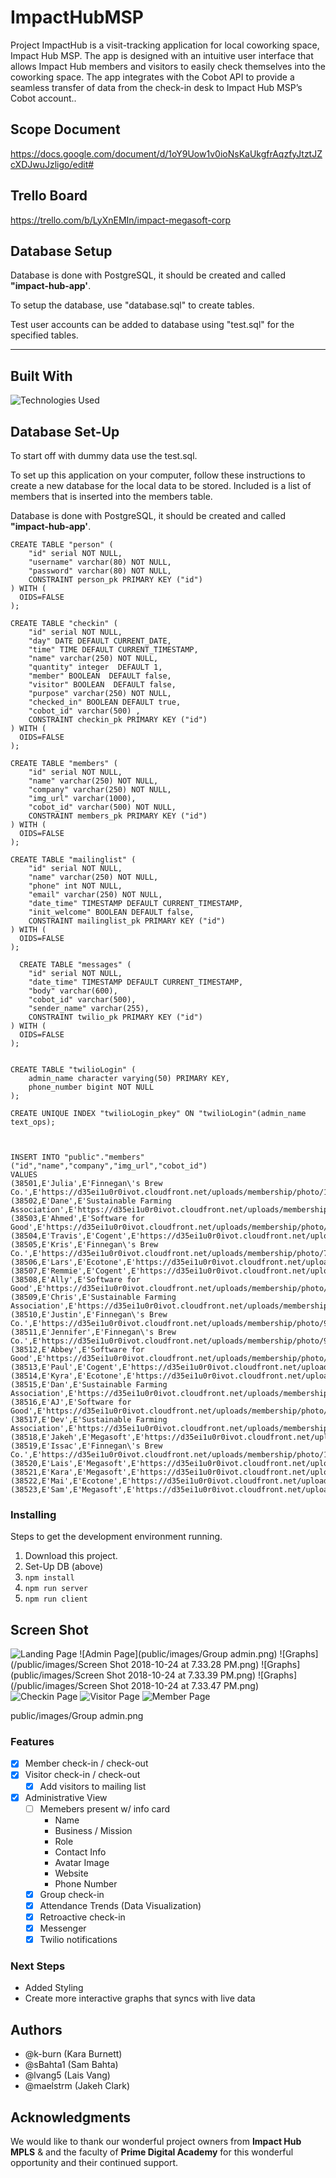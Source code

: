 # ImpactHubMSP
Project ImpactHub is a visit-tracking application for local coworking space, Impact Hub MSP. The app is designed with an intuitive user interface that allows Impact Hub members and visitors to easily check themselves into the coworking space.  The app integrates with the Cobot API to provide a seamless transfer of data from the check-in desk to Impact Hub MSP’s Cobot account..

## Scope Document
https://docs.google.com/document/d/1oY9Uow1v0ioNsKaUkgfrAqzfyJtztJZcXDJwuJzligo/edit#

## Trello Board
https://trello.com/b/LyXnEMIn/impact-megasoft-corp

## Database Setup
Database is done with PostgreSQL, it should be created and called **"impact-hub-app'**.

To setup the database, use "database.sql" to create tables.

Test user accounts can be added to database using "test.sql" for the specified tables.

---

## Built With

![Technologies Used](public/images/Tech.png)

## Database Set-Up

To start off with dummy data use the test.sql.
 

To set up this application on your computer, follow these instructions to create a new database for the local data to be stored. Included is a list of members that is inserted into the members table. 

Database is done with PostgreSQL, it should be created and called **"impact-hub-app'**.

```
CREATE TABLE "person" (
	"id" serial NOT NULL,
	"username" varchar(80) NOT NULL,
	"password" varchar(80) NOT NULL,
	CONSTRAINT person_pk PRIMARY KEY ("id")
) WITH (
  OIDS=FALSE
);

CREATE TABLE "checkin" (
	"id" serial NOT NULL,
	"day" DATE DEFAULT CURRENT_DATE,
	"time" TIME DEFAULT CURRENT_TIMESTAMP,
	"name" varchar(250) NOT NULL,
	"quantity" integer  DEFAULT 1,
	"member" BOOLEAN  DEFAULT false,
	"visitor" BOOLEAN  DEFAULT false,
	"purpose" varchar(250) NOT NULL,
	"checked_in" BOOLEAN DEFAULT true,
	"cobot_id" varchar(500) ,
	CONSTRAINT checkin_pk PRIMARY KEY ("id")
) WITH (
  OIDS=FALSE
);

CREATE TABLE "members" (
	"id" serial NOT NULL,
	"name" varchar(250) NOT NULL,
	"company" varchar(250) NOT NULL,
	"img_url" varchar(1000),
	"cobot_id" varchar(500) NOT NULL,
	CONSTRAINT members_pk PRIMARY KEY ("id")
) WITH (
  OIDS=FALSE
);

CREATE TABLE "mailinglist" (
	"id" serial NOT NULL,
	"name" varchar(250) NOT NULL,
	"phone" int NOT NULL,
	"email" varchar(250) NOT NULL,
	"date_time" TIMESTAMP DEFAULT CURRENT_TIMESTAMP,
	"init_welcome" BOOLEAN DEFAULT false,
	CONSTRAINT mailinglist_pk PRIMARY KEY ("id")
) WITH (
  OIDS=FALSE
);

  CREATE TABLE "messages" (
	"id" serial NOT NULL,
	"date_time" TIMESTAMP DEFAULT CURRENT_TIMESTAMP,
	"body" varchar(600),
	"cobot_id" varchar(500),
	"sender_name" varchar(255),
	CONSTRAINT twilio_pk PRIMARY KEY ("id")
) WITH (
  OIDS=FALSE
);


CREATE TABLE "twilioLogin" (
    admin_name character varying(50) PRIMARY KEY,
    phone_number bigint NOT NULL
);

CREATE UNIQUE INDEX "twilioLogin_pkey" ON "twilioLogin"(admin_name text_ops);



INSERT INTO "public"."members"("id","name","company","img_url","cobot_id")
VALUES
(38501,E'Julia',E'Finnegan\'s Brew Co.',E'https://d35ei1u0r0ivot.cloudfront.net/uploads/membership/photo/1ad9ab846758163c764b08daab701fd0/xlarge_e6fef707a8f30c1d46f62409671c6e0dd1b2b857fc485bd0a1f0a5423217e764.jpg',E'1ad9ab846758163c764b08daab701fd0'),
(38502,E'Dane',E'Sustainable Farming Association',E'https://d35ei1u0r0ivot.cloudfront.net/uploads/membership/photo/15a334a41abaa32c7a9407711715a3bf/xlarge_577550046f2b1ee51d587ab4f1dbed752d6f542b8db2b92e413cb5279bce46e2.jpeg',E'15a334a41abaa32c7a9407711715a3bf'),
(38503,E'Ahmed',E'Software for Good',E'https://d35ei1u0r0ivot.cloudfront.net/uploads/membership/photo/15a334a41abaa32c7a94077117aa3731/xlarge_ea6a07c5a0a9fe857235c3dc086c51bb8656ef1febc7b9b2118bffaf426652b5.jpg',E'15a334a41abaa32c7a94077117aa3731'),
(38504,E'Travis',E'Cogent',E'https://d35ei1u0r0ivot.cloudfront.net/uploads/membership/photo/1ad9ab846758163c764b08daab6f4595/xlarge_56cd1f0e099f9122a34c7a7db429c86956418025186e8a9c5030e82dc3495371.jpg',E'1ad9ab846758163c764b08daab6f4595'),
(38505,E'Kris',E'Finnegan\'s Brew Co.',E'https://d35ei1u0r0ivot.cloudfront.net/uploads/membership/photo/726b3dbf05db5de2fe4593deec1e2267/xlarge_d4baf17243663c61c9a9dcc21e00f231f4dd9663324892c7e863c35bac72a658.jpeg',E'726b3dbf05db5de2fe4593deec1e2267'),
(38506,E'Lars',E'Ecotone',E'https://d35ei1u0r0ivot.cloudfront.net/uploads/membership/photo/7c91c274ea396c7b25bb34f8eac0fc58/xlarge_40383d297ef8ec42981f74c421800570d6d55b8d3f7d6e8577c7edd056725689.jpg',E'7c91c274ea396c7b25bb34f8eac0fc58'),
(38507,E'Remmie',E'Cogent',E'https://d35ei1u0r0ivot.cloudfront.net/uploads/membership/photo/7c91c274ea396c7b25bb34f8eac14b34/xlarge_952e3a3bd6f2d528f030840397f7586e4fc7d681fe2470ae868f3cc4d69d7e42.jpg',E'7c91c274ea396c7b25bb34f8eac14b34'),
(38508,E'Ally',E'Software for Good',E'https://d35ei1u0r0ivot.cloudfront.net/uploads/membership/photo/7c91c274ea396c7b25bb34f8eac1dd93/xlarge_9587ad28ccece8ee6b19e08e2708759fead130bad13909535f2d4c5deba973c3.jpeg',E'7c91c274ea396c7b25bb34f8eac1dd93'),
(38509,E'Chris',E'Sustainable Farming Association',E'https://d35ei1u0r0ivot.cloudfront.net/uploads/membership/photo/7c91c274ea396c7b25bb34f8eac30035/xlarge_493d3394b2c0e0a754631734ffe6c33dfb147edaf4b5f90e2b57fc792d2fc7cd.jpeg',E'7c91c274ea396c7b25bb34f8eac30035'),
(38510,E'Justin',E'Finnegan\'s Brew Co.',E'https://d35ei1u0r0ivot.cloudfront.net/uploads/membership/photo/9db2395e4bd4e06c460e9dd7433c3375/xlarge_097ce00bfed8b4eb5c7d1694506107f221599aebb68c145144b5aaaf93eb0e4c.jpg',E'9db2395e4bd4e06c460e9dd7433c3375'),
(38511,E'Jennifer',E'Finnegan\'s Brew Co.',E'https://d35ei1u0r0ivot.cloudfront.net/uploads/membership/photo/9db2395e4bd4e06c460e9dd7433c5a08/xlarge_d1a69cb1a56f71f4bfb577b05d3252d0b7d3a35dadf7f69281d298e3177504af.jpg',E'9db2395e4bd4e06c460e9dd7433c5a08'),
(38512,E'Abbey',E'Software for Good',E'https://d35ei1u0r0ivot.cloudfront.net/uploads/membership/photo/9db2395e4bd4e06c460e9dd7433cb18c/xlarge_9c98cbd1d75de395b6d17699f67fb3fd9db2fce3f3aeb69b4db0a64ea9db3ece.jpg',E'9db2395e4bd4e06c460e9dd7433cb18c'),
(38513,E'Paul',E'Cogent',E'https://d35ei1u0r0ivot.cloudfront.net/uploads/membership/photo/9db2395e4bd4e06c460e9dd7435c2861/xlarge_5b19db72c8594ee0d028b3b2b0e45e566d4e1bfbabaed1e613c88ce64e39cdce.jpg',E'9db2395e4bd4e06c460e9dd7435c2861'),
(38514,E'Kyra',E'Ecotone',E'https://d35ei1u0r0ivot.cloudfront.net/uploads/membership/photo/9db2395e4bd4e06c460e9dd7435c7fe4/xlarge_a671b85647ce7effdd4e7b37c32f4a6ae5815cb6d8b71aca08c9297d26d0a4e7.jpg',E'9db2395e4bd4e06c460e9dd7435c7fe4'),
(38515,E'Dan',E'Sustainable Farming Association',E'https://d35ei1u0r0ivot.cloudfront.net/uploads/membership/photo/9db2395e4bd4e06c460e9dd7435cc226/xlarge_2e37beffcd1a6105f8084e251e6dd6162949114d832ede68cf250d51109ec9f4.jpg',E'9db2395e4bd4e06c460e9dd7435cc226'),
(38516,E'AJ',E'Software for Good',E'https://d35ei1u0r0ivot.cloudfront.net/uploads/membership/photo/b9632a7120da185473ab2b8fd6de1b0c/xlarge_141b206766b497207a41df37be5db50fc752c52a525c8f12bf288eda60c059e6.jpg',E'b9632a7120da185473ab2b8fd6de1b0c'),
(38517,E'Dev',E'Sustainable Farming Association',E'https://d35ei1u0r0ivot.cloudfront.net/uploads/membership/photo/b9632a7120da185473ab2b8fd6df4b68/xlarge_f6c9672b1d102c9c2fe5f56d39d6f355d589317965f21e993e5e16745b07eb35.png',E'b9632a7120da185473ab2b8fd6df4b68'),
(38518,E'Jakeh',E'Megasoft',E'https://d35ei1u0r0ivot.cloudfront.net/uploads/membership/photo/4799bbc6c7f9047b3953a270fb6b46a0/xlarge_9772099d42e74f588cc7bb02d1f4168e90954643a8106937a8c79a7051bf4982.jpg',E'4799bbc6c7f9047b3953a270fb6b46a0'),
(38519,E'Issac',E'Finnegan\'s Brew Co.',E'https://d35ei1u0r0ivot.cloudfront.net/uploads/membership/photo/1ad9ab846758163c764b08daab705ed0/xlarge_068f73ff0d13ad4cb7d9ed756f2e0916e021aa242adcf15f24d379030f620725.jpg',E'1ad9ab846758163c764b08daab705ed0'),
(38520,E'Lais',E'Megasoft',E'https://d35ei1u0r0ivot.cloudfront.net/uploads/membership/photo/4799bbc6c7f9047b3953a270fb6b1cf8/xlarge_b7e68ed226d32c0c93fd79358e006a8015eba8b0c690e137d0a45cd610b8f091.jpg',E'4799bbc6c7f9047b3953a270fb6b1cf8'),
(38521,E'Kara',E'Megasoft',E'https://d35ei1u0r0ivot.cloudfront.net/uploads/membership/photo/4799bbc6c7f9047b3953a270fb6b664a/xlarge_23e94057ef6a2a3a76cdf9e1a68f75b60da8cd4d17160609f4a0cae166e146ff.jpg',E'4799bbc6c7f9047b3953a270fb6b664a'),
(38522,E'Mai',E'Ecotone',E'https://d35ei1u0r0ivot.cloudfront.net/uploads/membership/photo/4cc92b755fc4a3180a8898e5381b19a4/xlarge_88fa06a8d6e56801fcf07b0e8e5637f631bbd78293bef94c57dbc06e64330cd0.jpg',E'4cc92b755fc4a3180a8898e5381b19a4'),
(38523,E'Sam',E'Megasoft',E'https://d35ei1u0r0ivot.cloudfront.net/uploads/membership/photo/5717a4826b719e68486dcb48c63d4fd2/xlarge_43df8b6b53f6cfe6b9873cc675f3e35b8baebebeeb65117c0f560d33e072003b.jpeg',E'5717a4826b719e68486dcb48c63d4fd2');

```

### Installing

Steps to get the development environment running.

1. Download this project.
2. Set-Up DB (above)
3. `npm install`
4. `npm run server`
5. `npm run client`

## Screen Shot

![Landing Page](public/images/Login.png)
![Admin Page](public/images/Group admin.png)
![Graphs](/public/images/Screen Shot 2018-10-24 at 7.33.28 PM.png)
![Graphs](public/images/Screen Shot 2018-10-24 at 7.33.39 PM.png)
![Graphs](/public/images/Screen Shot 2018-10-24 at 7.33.47 PM.png)
![Checkin Page](public/images/Checkin.png)
![Visitor Page](public/images/Visitor.png)
![Member Page](public/images/Member.png)


public/images/Group admin.png


### Features

* [x] Member check-in / check-out
* [x] Visitor check-in / check-out
  * [x] Add visitors to mailing list
* [x] Administrative View
  * [ ] Memebers present w/ info card
    * Name
    * Business / Mission
    * Role
    * Contact Info
    * Avatar Image
    * Website
    * Phone Number
  * [x] Group check-in
  * [x] Attendance Trends (Data Visualization)
  * [x] Retroactive check-in
  * [x] Messenger
  * [x] Twilio notifications

### Next Steps

- Added Styling
- Create more interactive graphs that syncs with live data

## Authors

* @k-burn (Kara Burnett)
* @sBahta1 (Sam Bahta)
* @lvang5 (Lais Vang)
* @maelstrm (Jakeh Clark)


## Acknowledgments

We would like to thank our wonderful project owners from **Impact Hub MPLS** & and the faculty of **Prime Digital Academy** for this wonderful opportunity and their continued support.
